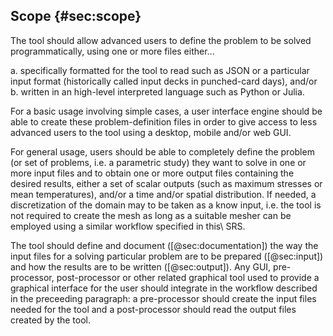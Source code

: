 ## Scope {#sec:scope}

The tool should allow advanced users to define the problem to be solved programmatically, using one or more files either...
 
 a. specifically formatted for the tool to read such as JSON or a particular input format (historically called input decks in punched-card days), and/or 
 b. written in an high-level interpreted language such as Python or Julia.
  
For a basic usage involving simple cases, a user interface engine should be able to create these problem-definition files in order to give access to less advanced users to the tool using a desktop, mobile and/or web GUI.

For general usage, users should be able to completely define the problem (or set of problems, i.e. a parametric study) they want to solve in one or more input files and to obtain one or more output files containing the desired results, either a set of scalar outputs (such as maximum stresses or mean temperatures), and/or a time and/or spatial distribution. If needed, a discretization of the domain may to be taken as a know input, i.e. the tool is not required to create the mesh as long as a suitable mesher can be employed using a similar workflow specified in this\ SRS.


The tool should define and document ([@sec:documentation]) the way the input files for a solving particular problem are to be prepared ([@sec:input]) and how the results are to be written ([@sec:output]).
Any GUI, pre-processor, post-processor or other related graphical tool used to provide a graphical interface for the user should integrate in the workflow described in the preceeding paragraph: a pre-processor should create  the input files needed for the tool and a post-processor should read the output files created by the tool.
